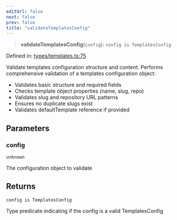 ```yaml
---
editUrl: false
next: false
prev: false
title: "validateTemplatesConfig"
---
```


> **validateTemplatesConfig**(`config`): `config is TemplatesConfig`

Defined in: [types/templates.ts:75](https://github.com/yashjawale/fabr/blob/af253d796213941a067e07d1a9e8b7372a1ddc07/src/types/templates.ts#L75)

Validate templates configuration structure and content.
Performs comprehensive validation of a templates configuration object:
- Validates basic structure and required fields
- Checks template object properties (name, slug, repo)
- Validates slug and repository URL patterns
- Ensures no duplicate slugs exist
- Validates defaultTemplate reference if provided

## Parameters

### config

`unknown`

The configuration object to validate

## Returns

`config is TemplatesConfig`

Type predicate indicating if the config is a valid TemplatesConfig
